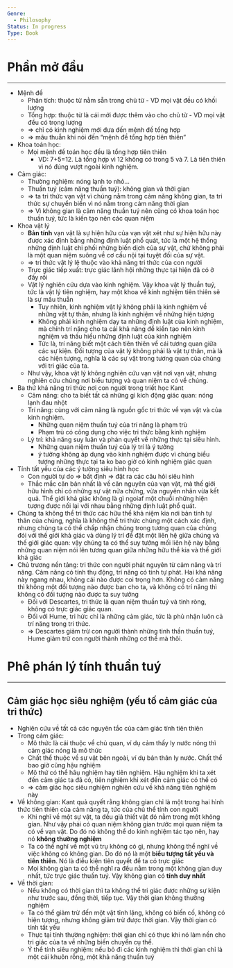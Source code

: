 ```yaml
---
Genre:
  - Philosophy
Status: In progress
Type: Book
---
```

# Phần mở đầu

---

- Mệnh đề
    - Phân tích: thuộc từ nằm sẵn trong chủ từ - VD mọi vật đều có khối lượng
    - Tổng hợp: thuộc từ là cái mới được thêm vào cho chủ từ - VD mọi vật đều có trọng lượng
    - => chỉ có kinh nghiệm mới đưa đến mệnh đề tổng hợp
    - => mâu thuẫn khi nói đến “mệnh đề tổng hợp tiên thiên”
- Khoa toán học:
    - Mọi mệnh đề toán học đều là tổng hợp tiên thiên
        - VD: 7+5=12. Là tổng hợp vì 12 không có trong 5 và 7. Là tiên thiên vì nó đúng vượt ngoài kinh nghiệm.
- Cảm giác:
    - Thường nghiệm: nóng lạnh to nhỏ…
    - Thuần tuý (cảm năng thuần tuý): không gian và thời gian
    - => ta tri thức vạn vật vì chúng nằm trong cảm năng không gian, ta tri thức sự chuyển biến vì nó nằm trong cảm năng thời gian
    - => Vì không gian là cảm năng thuần tuý nên cũng có khoa toán học thuần tuý, tức là kiến tạo nên các quan niệm
- Khoa vật lý
    - **Bản tính** vạn vật là sự hiện hữu của vạn vật xét như sự hiện hữu này được xác định bằng những định luật phổ quát, tức là một hệ thống những định luật chi phối những biến dịch của sự vật, chứ không phải là một quan niệm suông về cơ cấu nội tại tuyệt đối của sự vật.
    - => tri thức vật lý lệ thuộc vào khả năng tri thức của con người
    - Trực giác tiếp xuất: trực giác lãnh hội những thực tại hiện đã có ở đấy rồi
    - Vật lý nghiên cứu dựa vào kinh nghiệm. Vậy khoa vật lý thuần tuý, tức là vật lý tiên nghiệm, hay một khoa về kinh nghiệm tiên thiên sẽ là sự mâu thuẫn
        - Tuy nhiên, kinh nghiệm vật lý không phải là kinh nghiệm về những vật tự thân, nhưng là kinh nghiệm về những hiện tượng
        - Không phải kinh nghiệm dạy ta những định luật của kinh nghiệm, mà chính trí năng cho ta cái khả năng để kiến tạo nên kinh nghiệm và thấu hiểu những định luật của kinh nghiệm
        - Tức là, trí năng biết một cách tiên thiên về cái tương quan giữa các sự kiện. Đối tượng của vật lý không phải là vật tự thân, mà là các hiện tượng, nghĩa là các sự vật trong tương quan của chúng với tri giác của ta.
    - Như vậy, khoa vật lý không nghiên cứu vạn vật nơi vạn vật, nhưng nghiên cứu chúng nơi biểu tượng và quan niệm ta có về chúng.
- Ba thứ khả năng tri thức nơi con người trong triết học Kant
    - Cảm năng: cho ta biết tất cả những gì kích động giác quan: nóng lạnh đau nhột
    - Trí năng: cùng với cảm năng là nguồn gốc tri thức về vạn vật và của kinh nghiệm.
        - Những quan niệm thuần tuý của trí năng là phạm trù
        - Phạm trù có công dụng cho việc tri thức bằng kinh nghiệm
    - Lý trí: khả năng suy luận và phán quyết về những thực tại siêu hình.
        - Những quan niệm thuần tuý của lý trí là ý tưởng
        - ý tưởng không áp dụng vào kinh nghiệm được vì chúng biểu tượng những thực tại ta ko bao giờ có kinh nghiệm giác quan
- Tính tất yếu của các ý tưởng siêu hình học
    - Con người tự do => bất định => đặt ra các câu hỏi siêu hình
    - Thắc mắc căn bản nhất là về căn nguyên của vạn vật, mà thế giới hữu hình chỉ có những sự vật nửa chừng, vừa nguyên nhân vừa kết quả. Thể giới khả giác không là gì ngoiaf một chuỗi những hiện tượng được nối lại với nhau bằng những định luật phổ quát.
- Chúng ta không thể tri thức các hữu thể khả niệm kia nơi bản tính tự thân của chúng, nghĩa là không thể tri thức chúng một cách xác định, nhưng chúng ta có thể chấp nhận chúng trong tương quan của chúng đói với thế giới khả giác và dùng lý trí để đặt một liên hệ giữa chúng và thế giới giác quan: vậy chúng ta có thể suy tưởng mối liên hệ này bằng những quan niệm nói lên tương quan giữa những hữu thể kia và thế giới khả giác
- Chủ trương nền tảng: tri thức con người phát nguyên từ cảm năng và trí năng. Cảm năng có tính thụ động, trí năng có tính tự phát. Hai khả năng này ngang nhau, không cái nào được coi trọng hơn. Không có cảm năng thì không một đối tượng nào được ban cho ta, và không có trí năng thì không có đối tượng nào được ta suy tưởng
    - Đối với Descartes, tri thức là quan niệm thuần tuý và tinh ròng, không có trực giác giác quan.
    - Đối với Hume, tri hức chỉ là những cảm giác, tức là phủ nhận luôn cả trí năng trong tri thức.
    - => Descartes giảm trừ con người thành những tinh thần thuần tuý, Hume giảm trừ con người thành những cơ thể mà thôi.

# Phê phán lý tính thuần tuý

---

## Cảm giác học siêu nghiệm (yếu tố cảm giác của tri thức)

- Nghiên cứu về tất cả các nguyên tắc của cảm giác tính tiên thiên
- Trong cảm giác:
    - Mô thức là cái thuộc về chủ quan, ví dụ cảm thấy ly nước nóng thì cảm giác nóng là mô thức
    - Chất thể thuộc về sự vật bên ngoài, ví dụ bản thân ly nước. Chất thể bao giờ cũng hậu nghiệm
    - Mô thứ có thể hâụ nghiệm hay tiên nghiệm. Hậu nghiệm khi ta xét đến cảm giác ta đã có, tiên nghiệm khi xét đến cảm giác có thể có
    - => cảm giác học siêu nghiệm nghiên cứu về khả năng tiên nghiệm này
- Về không gian: Kant quả quyết rằng không gian chỉ là một trong hai hình thức tiên thiên của cảm năng ta, tức của chủ thể tính con người
    - Khi nghĩ về một sự vật, ta đều giả thiết vật đó nằm trong một không gian. Như vậy phải có quan niệm không gian trước mọi quan niệm ta có về vạn vật. Do đó nó không thể do kinh nghiệm tác tạo nên, hay nó **không thường nghiệm**
    - Ta có thể nghĩ về một vũ trụ không có gì, nhưng không thể nghĩ về việc không có không gian. Do đó nó là một **biểu tượng tất yếu và tiên thiên**. Nó là điều kiện tiên quyết để ta có trực giác
    - Mọi không gian ta có thể nghĩ ra đều nằm trong một không gian duy nhất, tức trực giác thuần tuý. Vậy không gian có **tính duy nhất**
- Về thời gian:
    - Nếu không có thời gian thì ta không thể tri giác được những sự kiện như trước sau, đồng thời, tiếp tục. Vậy thời gian không thường nghiệm
    - Ta có thể giảm trừ đến một vật tĩnh lặng, không có biến cố, không có hiện tượng, nhưng không giảm trừ được thời gian. Vậy thời gian có tính tất yếu
    - Thực tại tính thường nghiệm: thời gian chỉ có thực khi nó làm nền cho tri giác của ta về những biến chuyển cụ thể.
    - Ý thể tính siêu nghiệm: nếu bỏ đi các kinh nghiệm thì thời gian chỉ là một cái khuôn rỗng, một khả năng thuần tuý
